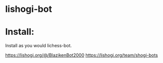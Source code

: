 # lishogi-bot

# Install:
Install as you would lichess-bot. 

https://lishogi.org/@/BlazikenBot2000
https://lishogi.org/team/shogi-bots
